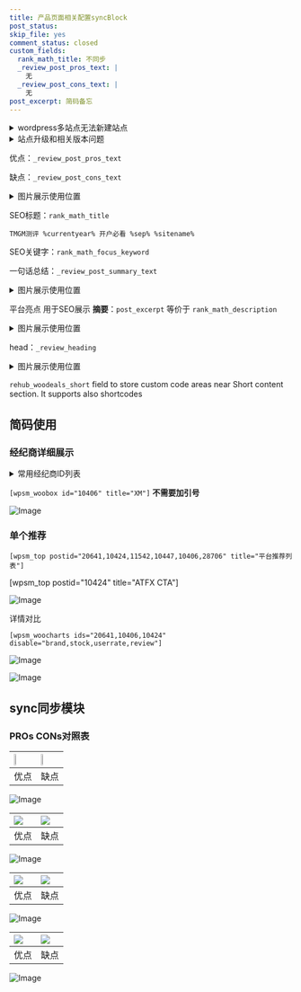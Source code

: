 ```yaml
---
title: 产品页面相关配置syncBlock
post_status: 
skip_file: yes
comment_status: closed
custom_fields:
  rank_math_title: 不同步
  _review_post_pros_text: |
    无
  _review_post_cons_text: |
    无
post_excerpt: 简码备忘
---
```

<details><summary>wordpress多站点无法新建站点</summary>

<li>和报错需要清理cookies一样的原因</li>
<li>wp-config.php里面<code>define( 'SUBDOMAIN_INSTALL', false );//子域名安装</code></li>
<li>新建子站点是用<code>define( 'SUBDOMAIN_INSTALL', true);//子域名安装</code> 完成以后，改成<code>false</code></li>
</details>

<details><summary>站点升级和相关版本问题</summary>

<p>wordpress：5.9.9
woocommerce：7.5.1
出现问题的地方：主题选项里面>><strong>Product layout >>compact style</strong></p>
<p>如何出现没有用过的字段 导致无法保存。先导出配置 然后进行修改，后面再次恢复即可。</p>
<p>出现部分字段无法显示时，需要返回默认布局后，对产品进行保存就好了。</p>
<p></p>
</details>

优点：`_review_post_pros_text`

缺点：`_review_post_cons_text`

<details><summary>图片展示使用位置</summary>

<img src="https://prod-files-secure.s3.us-west-2.amazonaws.com/39ed1227-6d7d-4570-be36-9ccd4a2c4241/f51d3d83-55d4-4bdf-9604-f37ec77ab556/Untitled.png?X-Amz-Algorithm=AWS4-HMAC-SHA256&X-Amz-Content-Sha256=UNSIGNED-PAYLOAD&X-Amz-Credential=ASIAZI2LB466UIXQZYRS%2F20250528%2Fus-west-2%2Fs3%2Faws4_request&X-Amz-Date=20250528T165528Z&X-Amz-Expires=3600&X-Amz-Security-Token=IQoJb3JpZ2luX2VjELD%2F%2F%2F%2F%2F%2F%2F%2F%2F%2FwEaCXVzLXdlc3QtMiJHMEUCIQCDR%2FrQT1yJwnV%2FAeNtVOYM3wDvzRVKYmiIjxPa94NzNgIgevG7OVpEsAbRMRpObloJYI4NhuzYUEfrcPH5Cc9pUEUq%2FwMIeRAAGgw2Mzc0MjMxODM4MDUiDPpPm8MqYXU%2Bkn2ZyCrcA6qztGbFF77Zaqp%2FTmtWVMVFgYW3wWFOdM8%2B5d4ZPTFQXVSeYVlR5yipQxL6f4R%2BeT%2BuDw2XnPL0f5ekkhtyRQaUT1e1Mrv%2BYnPW1oAmpHaO4v7Ql89m%2BLabhTcVH8uE2CGZUSvqBa94q9MEJ6mqWCq0VTK1nb9Wod6yjay%2Bjc%2FfZx%2FVnpdaCEVKfluMHr2ZizndEwiWl2sMewfQbUNP0y3KHMek3MX7QiMaEsRFdMN4Fq9TvCnrHbDxyUR68Mo7kK%2BIsriERSxcMXJxMFFSHHN2jcMtsvtGH3FThFJBvMIRjMxlZrMXPMmA8a5%2FECWCec3Wzy6o3bfTamyJLphekhzDJoS%2B5gg2Cao6gcouLTdQY9x2zAx8Tek%2FAMwMp2307yq1a%2BOJvrKSzuwR1uvTLRiNLccfCmn3K4fnHOtN%2B9PxXuLBC6oVqBdpMK9lkMEBWiWcoBA2CRvBnKQGJkAaDn6p7%2Fwn%2BhYxPHt0gz4CseXs1O4USD3bJLi6SD8lwl3qoVjbKN6c9BMEMAXGBo5MDwBRIo1%2FSgNKFaHWCVSzNFPVClrKUQodl1mVAvekE7xjoVE7um07Bq4Hqb4%2BcB%2Bj3Khf9w8iRTu9KTXt1%2BxA0qHPmkyTIUwMGln4Mu%2BKMOjq3MEGOqUBeVnvuI3EU4C%2Bf3yM10B3GQcjzmT35EygQIanuw9F6p8%2FOLONlh1SC98woEMKg4iZ994OaYDGeYYoQmgjBgbALSL0Vzj%2FmuIVWPa2gZAQ5PBqlxBOS5MyQB8zWt%2BqGGrN1AnnjNstxpQQIKy9au6fBR2avltyT50bx9Ss4%2BEabr0Y3t7fjdE6qjYkWcTHkyp9UrZ0nMoFibKvMnG%2BKqNerUQn0oEr&X-Amz-Signature=ae579649bba674ff00f736d520accc37d63c931ee62a5471071808135ac23579&X-Amz-SignedHeaders=host&x-id=GetObject" alt="Image">
</details>

SEO标题：`rank_math_title`

`TMGM测评 %currentyear% 开户必看 %sep% %sitename%`

SEO关键字：`rank_math_focus_keyword`

一句话总结：`_review_post_summary_text`

<details><summary>图片展示使用位置</summary>

<img src="https://prod-files-secure.s3.us-west-2.amazonaws.com/39ed1227-6d7d-4570-be36-9ccd4a2c4241/4b96a922-296c-4f4e-8630-d1c870cbce01/Untitled.png?X-Amz-Algorithm=AWS4-HMAC-SHA256&X-Amz-Content-Sha256=UNSIGNED-PAYLOAD&X-Amz-Credential=ASIAZI2LB4662HTPCZ5Y%2F20250528%2Fus-west-2%2Fs3%2Faws4_request&X-Amz-Date=20250528T165529Z&X-Amz-Expires=3600&X-Amz-Security-Token=IQoJb3JpZ2luX2VjELD%2F%2F%2F%2F%2F%2F%2F%2F%2F%2FwEaCXVzLXdlc3QtMiJHMEUCIE4Vj70fmS78s%2BhwjYja4pM0c8c3SHtkdUYI93xr%2FGFrAiEAilkrmsNi4HONrWPNw%2F1X8R7Nw8QJJhiPmgY9ejI4LCcq%2FwMIeRAAGgw2Mzc0MjMxODM4MDUiDHznd%2FbAkTo39se0jCrcA3UPGNj4WtuOebQcl9TimdkLagr%2Bcw6TGt78V8hHdF8VYrHsujvwdgq%2FYGjDaCm1Z4zrsp2gi6870hpD95xGuUqPpW%2F4b%2Bw%2BMg1hG%2F90HmghM9KgsX1mJOi%2F%2FZ%2BqqSppwvIbgWTn63Rl59sUacjO2pMjxOQZNc%2B4hzaPcb4LDz5vZ0Al%2BfV%2BVGrrlpHg9x%2B9p%2FUl41icgP6whsvYuvVpVonBXiEysUPFO8kQYjYQai3Fyzyb957v5RPopH6PUzYiIlY2z1ps7iUlkjx9pMH2P4iBau5hmN2oFZdkAhGR2yxjRxSLaxjMMxMqaLTZjO2BFcsPh72ikVrkQBE4zCvJnHn0pW8VLSzMOXUTSgQu650gu25wt1Kg7ev6I3kJjfJCZQlWNtC3C%2FjSY1cLWMn6d4CzXvSUUBkAti8g9l0IQ81t%2FplX1cTAdpWz%2FQT8CTLG4sG8x0RtQ2A%2FL8cVlx40vKhqKb%2BfxgwskvCfc3Q4xnoYArPf%2F8ZiP9iS6yqBunrrheEBwq8k1LikwcDFLEMF5Ca0mwlGxhkb5nIR9a1jwe6kfqEjFBAse9pimXD68YIwxnPOY7YM%2B2%2B%2BSPMMzMf4EORKk1TltUzgbb%2F7NuCfyYOHFIauufCvi8US7qgLMIvr3MEGOqUBjKfUMQx%2FcqOdoi6cyydIoQ0hAIZW7NgIBwOtGZy%2BlTKT%2FK%2BzuFn52zcsfEDoCqjJxftIHMwEHfomRStpfSQ7dLtECuTcerCpIF83WdWbPAMwXWgUFIRmDT2J2K08Mud1fBXx0RVTDFhydO5gWkYKDCdXRmNlUk%2F0F9s9pb1RifejmlTjLMi8UKbcGIqnG7x9G4jySFDjsKUhqPEeQxFP3J7RTqn1&X-Amz-Signature=47a7d769e7ddb8b0f8f2b3619587070a46ddaa83aef254b89d369b8e765a8994&X-Amz-SignedHeaders=host&x-id=GetObject" alt="Image">
</details>

平台亮点 用于SEO展示 **摘要**：`post_excerpt`  等价于 `rank_math_description`

<details><summary>图片展示使用位置</summary>

<img src="https://prod-files-secure.s3.us-west-2.amazonaws.com/39ed1227-6d7d-4570-be36-9ccd4a2c4241/1ee11f63-b60a-4dfe-a7a7-d58ff23b5d88/Untitled.png?X-Amz-Algorithm=AWS4-HMAC-SHA256&X-Amz-Content-Sha256=UNSIGNED-PAYLOAD&X-Amz-Credential=ASIAZI2LB466VDDULWCX%2F20250528%2Fus-west-2%2Fs3%2Faws4_request&X-Amz-Date=20250528T165530Z&X-Amz-Expires=3600&X-Amz-Security-Token=IQoJb3JpZ2luX2VjELD%2F%2F%2F%2F%2F%2F%2F%2F%2F%2FwEaCXVzLXdlc3QtMiJHMEUCIQCbLvEm6%2BZ63%2B%2FFBBJp38sIINN%2FqeqSQch%2BeKqdKbCzXAIgL%2BBgS6VSNZIetayB%2BoHr8CugKLF%2F6VCCezUlu5dsRzIq%2FwMIeRAAGgw2Mzc0MjMxODM4MDUiDABGRgqGhnrnMcyEPyrcAxQczWOWDuqB2S0bloOwR04HJdKCWJ9nWwVJ44rvHfNGDoURH6YRT9s%2Fyz%2FKXVZba75zV9Ol%2FGsaYosw4Ffsy12fgAgwoxt86NbMYNS0EGwpGhqr0%2BfkWqQ5a4hnbAbfzS8MAbi1IAYLH7tdrhUC%2FHHVfFOOgGKfQjmgmMuO0CG57gU2uDP5FKc%2FeI2QQSiGm%2BXTx15IuzQNOChA17%2FyeghbhNjncPayjz9vesqtSTh6s6aZ2gMG1J%2BvIZdgoKQlZ0gTjmX0hqTpJLwRSc%2BVgE0OXdlT7BJDAjFCgFm%2BFpxmJaki3n%2BA4UKDA8L6n%2F8mxaUrwODh2Mpns3HopXGHzjIovUBL9hIC87Juzm%2BuLHrJ4TIWHiWqJRoLVuPweBcJLEK5%2FhnAAmRtf%2F%2F4ShhfXwdd8cfb4gm2DfBJy29G0w5g7sizSlQyOFcMndpCS%2FzSnwpy1jo81CIyzLQO6L6QKe%2BfRGwy0eDktJ7h8Bki0cd8tmoqVzKg3YR9%2B6yGtb4Qv8lyNVdBRI2qYlWkGezbUXLjbISjLe7reIWAM1LFP35NPFuTh44VTrzDm%2BSwMaUFN4%2BjhzXZ2lTfq9RkfijwJqIQnv65k%2BtrkmNAIqFaOq52TJMaHgE33O3%2FmYXPMJXr3MEGOqUB7lIY3J3pXdf4l51k%2B2U1GcBFk5hs7xJAMYy2Tf5xql4U9eKJ1xGhhZ%2FHmIwcbvymRrbOlUsTOOB6ZzB5PnV6d7%2BtdVx25%2FemiHcZWXIJATIDbGGfMFVhch3D1YXAYu5rj2G2qgQ%2B5Irw7P3hrSH8pPXA55IBPN2cHB4u7nmh1E4BgQycclL9mvfhyJveHDsI8qmrdeODys0HxM4HhaI42WH60OP1&X-Amz-Signature=1870c45174a0650d74a57a9384849e87be4d2e64e3b737dd89c64db12fc0879d&X-Amz-SignedHeaders=host&x-id=GetObject" alt="Image">
<img src="https://prod-files-secure.s3.us-west-2.amazonaws.com/39ed1227-6d7d-4570-be36-9ccd4a2c4241/ad4118b5-78d8-4fbe-801e-3b29b5d99c01/Untitled.png?X-Amz-Algorithm=AWS4-HMAC-SHA256&X-Amz-Content-Sha256=UNSIGNED-PAYLOAD&X-Amz-Credential=ASIAZI2LB466VDDULWCX%2F20250528%2Fus-west-2%2Fs3%2Faws4_request&X-Amz-Date=20250528T165530Z&X-Amz-Expires=3600&X-Amz-Security-Token=IQoJb3JpZ2luX2VjELD%2F%2F%2F%2F%2F%2F%2F%2F%2F%2FwEaCXVzLXdlc3QtMiJHMEUCIQCbLvEm6%2BZ63%2B%2FFBBJp38sIINN%2FqeqSQch%2BeKqdKbCzXAIgL%2BBgS6VSNZIetayB%2BoHr8CugKLF%2F6VCCezUlu5dsRzIq%2FwMIeRAAGgw2Mzc0MjMxODM4MDUiDABGRgqGhnrnMcyEPyrcAxQczWOWDuqB2S0bloOwR04HJdKCWJ9nWwVJ44rvHfNGDoURH6YRT9s%2Fyz%2FKXVZba75zV9Ol%2FGsaYosw4Ffsy12fgAgwoxt86NbMYNS0EGwpGhqr0%2BfkWqQ5a4hnbAbfzS8MAbi1IAYLH7tdrhUC%2FHHVfFOOgGKfQjmgmMuO0CG57gU2uDP5FKc%2FeI2QQSiGm%2BXTx15IuzQNOChA17%2FyeghbhNjncPayjz9vesqtSTh6s6aZ2gMG1J%2BvIZdgoKQlZ0gTjmX0hqTpJLwRSc%2BVgE0OXdlT7BJDAjFCgFm%2BFpxmJaki3n%2BA4UKDA8L6n%2F8mxaUrwODh2Mpns3HopXGHzjIovUBL9hIC87Juzm%2BuLHrJ4TIWHiWqJRoLVuPweBcJLEK5%2FhnAAmRtf%2F%2F4ShhfXwdd8cfb4gm2DfBJy29G0w5g7sizSlQyOFcMndpCS%2FzSnwpy1jo81CIyzLQO6L6QKe%2BfRGwy0eDktJ7h8Bki0cd8tmoqVzKg3YR9%2B6yGtb4Qv8lyNVdBRI2qYlWkGezbUXLjbISjLe7reIWAM1LFP35NPFuTh44VTrzDm%2BSwMaUFN4%2BjhzXZ2lTfq9RkfijwJqIQnv65k%2BtrkmNAIqFaOq52TJMaHgE33O3%2FmYXPMJXr3MEGOqUB7lIY3J3pXdf4l51k%2B2U1GcBFk5hs7xJAMYy2Tf5xql4U9eKJ1xGhhZ%2FHmIwcbvymRrbOlUsTOOB6ZzB5PnV6d7%2BtdVx25%2FemiHcZWXIJATIDbGGfMFVhch3D1YXAYu5rj2G2qgQ%2B5Irw7P3hrSH8pPXA55IBPN2cHB4u7nmh1E4BgQycclL9mvfhyJveHDsI8qmrdeODys0HxM4HhaI42WH60OP1&X-Amz-Signature=8fcaa4f964e739675aff697e5fff8fa51b852f7ec069ba0c9b6771dbf650c361&X-Amz-SignedHeaders=host&x-id=GetObject" alt="Image">
<img src="https://prod-files-secure.s3.us-west-2.amazonaws.com/39ed1227-6d7d-4570-be36-9ccd4a2c4241/a38cf7c9-a79c-4b64-9e94-13589fe0758b/Untitled.png?X-Amz-Algorithm=AWS4-HMAC-SHA256&X-Amz-Content-Sha256=UNSIGNED-PAYLOAD&X-Amz-Credential=ASIAZI2LB466VDDULWCX%2F20250528%2Fus-west-2%2Fs3%2Faws4_request&X-Amz-Date=20250528T165530Z&X-Amz-Expires=3600&X-Amz-Security-Token=IQoJb3JpZ2luX2VjELD%2F%2F%2F%2F%2F%2F%2F%2F%2F%2FwEaCXVzLXdlc3QtMiJHMEUCIQCbLvEm6%2BZ63%2B%2FFBBJp38sIINN%2FqeqSQch%2BeKqdKbCzXAIgL%2BBgS6VSNZIetayB%2BoHr8CugKLF%2F6VCCezUlu5dsRzIq%2FwMIeRAAGgw2Mzc0MjMxODM4MDUiDABGRgqGhnrnMcyEPyrcAxQczWOWDuqB2S0bloOwR04HJdKCWJ9nWwVJ44rvHfNGDoURH6YRT9s%2Fyz%2FKXVZba75zV9Ol%2FGsaYosw4Ffsy12fgAgwoxt86NbMYNS0EGwpGhqr0%2BfkWqQ5a4hnbAbfzS8MAbi1IAYLH7tdrhUC%2FHHVfFOOgGKfQjmgmMuO0CG57gU2uDP5FKc%2FeI2QQSiGm%2BXTx15IuzQNOChA17%2FyeghbhNjncPayjz9vesqtSTh6s6aZ2gMG1J%2BvIZdgoKQlZ0gTjmX0hqTpJLwRSc%2BVgE0OXdlT7BJDAjFCgFm%2BFpxmJaki3n%2BA4UKDA8L6n%2F8mxaUrwODh2Mpns3HopXGHzjIovUBL9hIC87Juzm%2BuLHrJ4TIWHiWqJRoLVuPweBcJLEK5%2FhnAAmRtf%2F%2F4ShhfXwdd8cfb4gm2DfBJy29G0w5g7sizSlQyOFcMndpCS%2FzSnwpy1jo81CIyzLQO6L6QKe%2BfRGwy0eDktJ7h8Bki0cd8tmoqVzKg3YR9%2B6yGtb4Qv8lyNVdBRI2qYlWkGezbUXLjbISjLe7reIWAM1LFP35NPFuTh44VTrzDm%2BSwMaUFN4%2BjhzXZ2lTfq9RkfijwJqIQnv65k%2BtrkmNAIqFaOq52TJMaHgE33O3%2FmYXPMJXr3MEGOqUB7lIY3J3pXdf4l51k%2B2U1GcBFk5hs7xJAMYy2Tf5xql4U9eKJ1xGhhZ%2FHmIwcbvymRrbOlUsTOOB6ZzB5PnV6d7%2BtdVx25%2FemiHcZWXIJATIDbGGfMFVhch3D1YXAYu5rj2G2qgQ%2B5Irw7P3hrSH8pPXA55IBPN2cHB4u7nmh1E4BgQycclL9mvfhyJveHDsI8qmrdeODys0HxM4HhaI42WH60OP1&X-Amz-Signature=9161c22a10aae149f11394783f81f2e6cf94162e7dddef0e17584541021b77e5&X-Amz-SignedHeaders=host&x-id=GetObject" alt="Image">
<img src="https://prod-files-secure.s3.us-west-2.amazonaws.com/39ed1227-6d7d-4570-be36-9ccd4a2c4241/7da6fc1e-d2ac-42ae-8c75-cb5749aa18f6/Untitled.png?X-Amz-Algorithm=AWS4-HMAC-SHA256&X-Amz-Content-Sha256=UNSIGNED-PAYLOAD&X-Amz-Credential=ASIAZI2LB466VDDULWCX%2F20250528%2Fus-west-2%2Fs3%2Faws4_request&X-Amz-Date=20250528T165530Z&X-Amz-Expires=3600&X-Amz-Security-Token=IQoJb3JpZ2luX2VjELD%2F%2F%2F%2F%2F%2F%2F%2F%2F%2FwEaCXVzLXdlc3QtMiJHMEUCIQCbLvEm6%2BZ63%2B%2FFBBJp38sIINN%2FqeqSQch%2BeKqdKbCzXAIgL%2BBgS6VSNZIetayB%2BoHr8CugKLF%2F6VCCezUlu5dsRzIq%2FwMIeRAAGgw2Mzc0MjMxODM4MDUiDABGRgqGhnrnMcyEPyrcAxQczWOWDuqB2S0bloOwR04HJdKCWJ9nWwVJ44rvHfNGDoURH6YRT9s%2Fyz%2FKXVZba75zV9Ol%2FGsaYosw4Ffsy12fgAgwoxt86NbMYNS0EGwpGhqr0%2BfkWqQ5a4hnbAbfzS8MAbi1IAYLH7tdrhUC%2FHHVfFOOgGKfQjmgmMuO0CG57gU2uDP5FKc%2FeI2QQSiGm%2BXTx15IuzQNOChA17%2FyeghbhNjncPayjz9vesqtSTh6s6aZ2gMG1J%2BvIZdgoKQlZ0gTjmX0hqTpJLwRSc%2BVgE0OXdlT7BJDAjFCgFm%2BFpxmJaki3n%2BA4UKDA8L6n%2F8mxaUrwODh2Mpns3HopXGHzjIovUBL9hIC87Juzm%2BuLHrJ4TIWHiWqJRoLVuPweBcJLEK5%2FhnAAmRtf%2F%2F4ShhfXwdd8cfb4gm2DfBJy29G0w5g7sizSlQyOFcMndpCS%2FzSnwpy1jo81CIyzLQO6L6QKe%2BfRGwy0eDktJ7h8Bki0cd8tmoqVzKg3YR9%2B6yGtb4Qv8lyNVdBRI2qYlWkGezbUXLjbISjLe7reIWAM1LFP35NPFuTh44VTrzDm%2BSwMaUFN4%2BjhzXZ2lTfq9RkfijwJqIQnv65k%2BtrkmNAIqFaOq52TJMaHgE33O3%2FmYXPMJXr3MEGOqUB7lIY3J3pXdf4l51k%2B2U1GcBFk5hs7xJAMYy2Tf5xql4U9eKJ1xGhhZ%2FHmIwcbvymRrbOlUsTOOB6ZzB5PnV6d7%2BtdVx25%2FemiHcZWXIJATIDbGGfMFVhch3D1YXAYu5rj2G2qgQ%2B5Irw7P3hrSH8pPXA55IBPN2cHB4u7nmh1E4BgQycclL9mvfhyJveHDsI8qmrdeODys0HxM4HhaI42WH60OP1&X-Amz-Signature=75e6c934d62220cfdacba67d2b5d55d194751350beb9423467256c033bfbdf79&X-Amz-SignedHeaders=host&x-id=GetObject" alt="Image">
<img src="https://prod-files-secure.s3.us-west-2.amazonaws.com/39ed1227-6d7d-4570-be36-9ccd4a2c4241/7e97f40a-eaee-47f5-b2f9-475f96808fa7/Untitled.png?X-Amz-Algorithm=AWS4-HMAC-SHA256&X-Amz-Content-Sha256=UNSIGNED-PAYLOAD&X-Amz-Credential=ASIAZI2LB466VDDULWCX%2F20250528%2Fus-west-2%2Fs3%2Faws4_request&X-Amz-Date=20250528T165530Z&X-Amz-Expires=3600&X-Amz-Security-Token=IQoJb3JpZ2luX2VjELD%2F%2F%2F%2F%2F%2F%2F%2F%2F%2FwEaCXVzLXdlc3QtMiJHMEUCIQCbLvEm6%2BZ63%2B%2FFBBJp38sIINN%2FqeqSQch%2BeKqdKbCzXAIgL%2BBgS6VSNZIetayB%2BoHr8CugKLF%2F6VCCezUlu5dsRzIq%2FwMIeRAAGgw2Mzc0MjMxODM4MDUiDABGRgqGhnrnMcyEPyrcAxQczWOWDuqB2S0bloOwR04HJdKCWJ9nWwVJ44rvHfNGDoURH6YRT9s%2Fyz%2FKXVZba75zV9Ol%2FGsaYosw4Ffsy12fgAgwoxt86NbMYNS0EGwpGhqr0%2BfkWqQ5a4hnbAbfzS8MAbi1IAYLH7tdrhUC%2FHHVfFOOgGKfQjmgmMuO0CG57gU2uDP5FKc%2FeI2QQSiGm%2BXTx15IuzQNOChA17%2FyeghbhNjncPayjz9vesqtSTh6s6aZ2gMG1J%2BvIZdgoKQlZ0gTjmX0hqTpJLwRSc%2BVgE0OXdlT7BJDAjFCgFm%2BFpxmJaki3n%2BA4UKDA8L6n%2F8mxaUrwODh2Mpns3HopXGHzjIovUBL9hIC87Juzm%2BuLHrJ4TIWHiWqJRoLVuPweBcJLEK5%2FhnAAmRtf%2F%2F4ShhfXwdd8cfb4gm2DfBJy29G0w5g7sizSlQyOFcMndpCS%2FzSnwpy1jo81CIyzLQO6L6QKe%2BfRGwy0eDktJ7h8Bki0cd8tmoqVzKg3YR9%2B6yGtb4Qv8lyNVdBRI2qYlWkGezbUXLjbISjLe7reIWAM1LFP35NPFuTh44VTrzDm%2BSwMaUFN4%2BjhzXZ2lTfq9RkfijwJqIQnv65k%2BtrkmNAIqFaOq52TJMaHgE33O3%2FmYXPMJXr3MEGOqUB7lIY3J3pXdf4l51k%2B2U1GcBFk5hs7xJAMYy2Tf5xql4U9eKJ1xGhhZ%2FHmIwcbvymRrbOlUsTOOB6ZzB5PnV6d7%2BtdVx25%2FemiHcZWXIJATIDbGGfMFVhch3D1YXAYu5rj2G2qgQ%2B5Irw7P3hrSH8pPXA55IBPN2cHB4u7nmh1E4BgQycclL9mvfhyJveHDsI8qmrdeODys0HxM4HhaI42WH60OP1&X-Amz-Signature=3a94bd1a1c8201bf6d6e204f3c10311f6aa7ef39726301fcedbd4531ba09e8ed&X-Amz-SignedHeaders=host&x-id=GetObject" alt="Image">
</details>

head：`_review_heading`

<details><summary>图片展示使用位置</summary>

<img src="https://prod-files-secure.s3.us-west-2.amazonaws.com/39ed1227-6d7d-4570-be36-9ccd4a2c4241/3a4650ad-9887-415c-889a-edd51fa54f27/Untitled.png?X-Amz-Algorithm=AWS4-HMAC-SHA256&X-Amz-Content-Sha256=UNSIGNED-PAYLOAD&X-Amz-Credential=ASIAZI2LB4666ZHALSOT%2F20250528%2Fus-west-2%2Fs3%2Faws4_request&X-Amz-Date=20250528T165530Z&X-Amz-Expires=3600&X-Amz-Security-Token=IQoJb3JpZ2luX2VjELD%2F%2F%2F%2F%2F%2F%2F%2F%2F%2FwEaCXVzLXdlc3QtMiJIMEYCIQDzFIHCqo8jA3cIgM0k7Db2Yra7%2FS7S1oz5lSQyljFZLwIhANhkSNunrEnNJRapU4EaVlhavcthUnF60uzURPqpmPc5Kv8DCHkQABoMNjM3NDIzMTgzODA1Igxc%2F777YipsjnMuK5oq3AMJEgPvnlDK5MDtmHboUQsyJ2UbgfBxzFQ5L8l35XiaU%2BD%2BlrXZrKk77LtW12UWfp7P3dkdQyZGFivYwrCMnen%2FtqI4RsLc6moOCVJnwK1ePJQV4stZP6qvaODZYo3MG%2F6TsBQzjWB0f87pOJddiPK%2FLfBn1CKtLDPyGQ1vxppeGrTzulyhWu28DM1ROQMd6ed%2BAY%2BRsGKLk%2FCGDYxj2a%2BadGKkSCieQfA6dbcovR5IccxkNZQm03Rm0sj%2Bh7Au6Hil3rhoe5glgQ39yhlOByWCKOUFOgLut2DlyPPHMUWZ2V49fhiEJiiWwP8uonYHtEQVw1gLIV0iQzYfeCl3meLxdU2XrZqFGmmmhPrYfMKyfKT%2BDwFaF4ikP2Bvmvpgszc6iXI99JhkpDTQ91Mb%2Fo4nClu5gI5nuZQjAuNhOrvtQ1lmcsdLiUYR3sGOXbA%2Bgf3cbhNxBrF2Nq8%2FwFT%2BZ7%2F7C%2BrSdl2JJCtjVHdSSQEVFkTc%2Fp9PNYAnhM7PfF37LktYE%2BVpZeFCcnRT6KNooGwVrgCaNEI2jETt2NwM3o%2F95N6PdL29opVIsY07dIdv0XYoF3epEB3Yyg4V0H77Sqx0ai567BRoD6aQ0Vkd4fvVyfCvVkMwrpu3HKt3HTDg6tzBBjqkAVPlrf5JVaMGCDbWjqxmFkyTK9m1%2FclwOCowKLdvyJjEmwQHrwjhVT9%2BCKQnjKiDVVe3DVVhMoPkMSVyjDJlqSTiDjZCTYzo4s9UBaqiBe%2FoQRgKDmUdAMP397LhPt44WlVfRSMfdt1QxbbBsHGLCXG8y%2BnMc3xA%2BIiO84VLWw9cyaupdmMWvfxzD9P3ryECQe3xd38KbNvFoLL%2B51%2By8xo0sdsE&X-Amz-Signature=f54a404fb8865d74415ef3b4ad90c5f7717faab2f928d9899240729ea193cfbb&X-Amz-SignedHeaders=host&x-id=GetObject" alt="Image">
</details>

`rehub_woodeals_short`	field to store custom code areas near Short content section. It supports also shortcodes



## 简码使用

### 经纪商详细展示

<details><summary>常用经纪商ID列表</summary>

<pre><code class="php">嘉盛 ===> 20641  [wpsm_woobox id="20641" title="嘉盛"]
易信easymarkets ===> 11542  [wpsm_woobox id="11542" title="易信easymarkets"]
ATFX外汇 ===> 10424  [wpsm_woobox id="10424" title="ATFX"]
XM ===> 10406  [wpsm_woobox id="10406" title="XM"]
TMGM ===> 29622  [wpsm_woobox id="29622" title="TMGM"]
HYCM ===> 10447  [wpsm_woobox id="10447" title="HYCM"]
fpmarkets澳福外汇 ===> 20639  [wpsm_woobox id="20639" title="fpmarkets澳福外汇"]</code></pre>
</details>

`[wpsm_woobox id="10406" title="XM"]` **不需要加引号**

![Image](https://prod-files-secure.s3.us-west-2.amazonaws.com/39ed1227-6d7d-4570-be36-9ccd4a2c4241/4f898f9d-0fa7-4e43-acd3-ac6bc7be575a/Untitled.png?X-Amz-Algorithm=AWS4-HMAC-SHA256&X-Amz-Content-Sha256=UNSIGNED-PAYLOAD&X-Amz-Credential=ASIAZI2LB4667VGOE4IW%2F20250528%2Fus-west-2%2Fs3%2Faws4_request&X-Amz-Date=20250528T165526Z&X-Amz-Expires=3600&X-Amz-Security-Token=IQoJb3JpZ2luX2VjELD%2F%2F%2F%2F%2F%2F%2F%2F%2F%2FwEaCXVzLXdlc3QtMiJGMEQCIBnQpa1SMJlgkh0N7K8%2F4guuc7wBSZgyNLi7wpOTlhaIAiBeUfw2nlat3NzmtiDQwLoySZwnXxZNQbS7p5cMMdybPyr%2FAwh5EAAaDDYzNzQyMzE4MzgwNSIMSmb%2FcKL8AXc8UcMcKtwDxvyxlFakcntt3ujAUzqIhDGJvLCpcbDdi0F2PvU%2B1Q6bpvsHyeu9nE6d2%2B0CinAnvCDHavL0aG0CU2TZUn4GqvalTZWhwO9eyUbgGefpN2%2FO6V5jM9gFtruaCyhENaF7jMc7CkJdHWy8PSUE%2FFp00GZS9W5IbjKrdwdtfWfDsz10u6bWP3E7cTyXu5ZRcTP9iBNVotuCNRw%2BEDGHHkZ76cSJCh9Emk3yOzQRyAse3sgR1oOIVRGxqJ1PMeZ01znIselMGVXHgufI1D%2BE5HaZVKCMlOio5CF3dV42BYhPOUAKcLsB2DJTHG1zZPtjgsLeKAJ9Gw7JGMfFQ4WBS8lqtPSNtwKwrkUTnnlpKW3ossKbTOJpQiAhM9aOGrc0lhUbI6cBKAxvK1WYX4qmxFWyesFdAZ42eO3X5RDK%2F8n6cdCqHP9T2C89LKXm3eDl1IZO%2FqSs%2FrO4ZVvxqnWPOb%2Fn8YhV0VK%2Fi1XGal10WueNUtI1CQ7e7nmTBNu2GwTYjzWnMtUbwMCFxFah6FqdNPRW7opsPkjd5WVZjwxZDfooULN5B23rmhCDEGAo5gXS8NXX7i1sYKVhtHazCsNjhQPW299eWb6EfXa8NtrpK2%2BEv1gQPhuzieM4wnXqqycw%2BOrcwQY6pgHHJNsYNSraUMxRKYEcKDmj8Vfr4JRPz88G8x0%2BkH5RHXFoppmFymEVwGecIYJj2o3bFim%2Bmto9qi6NbfQUyM6Mtts0%2BjD7aRyLZkQA00kk3OAUPVbCjCq7zQ2X5Q%2FWArxKKRmZfBI%2FQS8eeyYgidCLRSdrNqnbjyO876VK0alMyHW%2BCSL%2FjkbldLzh4KICb4DH3LFnItxxwr0Eqb2MZZnZ3ljA8r8G&X-Amz-Signature=4ab4af178015e10da66df877cd69e2ee7446969fa31457034bd15c1c2a7da6d9&X-Amz-SignedHeaders=host&x-id=GetObject)

### 单个推荐
`[wpsm_top postid="20641,10424,11542,10447,10406,28706" title="平台推荐列表"]`

[wpsm_top postid="10424" title="ATFX CTA"]

![Image](https://prod-files-secure.s3.us-west-2.amazonaws.com/39ed1227-6d7d-4570-be36-9ccd4a2c4241/5ac620dc-51a8-48b6-b55d-91f47299193c/Untitled.png?X-Amz-Algorithm=AWS4-HMAC-SHA256&X-Amz-Content-Sha256=UNSIGNED-PAYLOAD&X-Amz-Credential=ASIAZI2LB4667VGOE4IW%2F20250528%2Fus-west-2%2Fs3%2Faws4_request&X-Amz-Date=20250528T165526Z&X-Amz-Expires=3600&X-Amz-Security-Token=IQoJb3JpZ2luX2VjELD%2F%2F%2F%2F%2F%2F%2F%2F%2F%2FwEaCXVzLXdlc3QtMiJGMEQCIBnQpa1SMJlgkh0N7K8%2F4guuc7wBSZgyNLi7wpOTlhaIAiBeUfw2nlat3NzmtiDQwLoySZwnXxZNQbS7p5cMMdybPyr%2FAwh5EAAaDDYzNzQyMzE4MzgwNSIMSmb%2FcKL8AXc8UcMcKtwDxvyxlFakcntt3ujAUzqIhDGJvLCpcbDdi0F2PvU%2B1Q6bpvsHyeu9nE6d2%2B0CinAnvCDHavL0aG0CU2TZUn4GqvalTZWhwO9eyUbgGefpN2%2FO6V5jM9gFtruaCyhENaF7jMc7CkJdHWy8PSUE%2FFp00GZS9W5IbjKrdwdtfWfDsz10u6bWP3E7cTyXu5ZRcTP9iBNVotuCNRw%2BEDGHHkZ76cSJCh9Emk3yOzQRyAse3sgR1oOIVRGxqJ1PMeZ01znIselMGVXHgufI1D%2BE5HaZVKCMlOio5CF3dV42BYhPOUAKcLsB2DJTHG1zZPtjgsLeKAJ9Gw7JGMfFQ4WBS8lqtPSNtwKwrkUTnnlpKW3ossKbTOJpQiAhM9aOGrc0lhUbI6cBKAxvK1WYX4qmxFWyesFdAZ42eO3X5RDK%2F8n6cdCqHP9T2C89LKXm3eDl1IZO%2FqSs%2FrO4ZVvxqnWPOb%2Fn8YhV0VK%2Fi1XGal10WueNUtI1CQ7e7nmTBNu2GwTYjzWnMtUbwMCFxFah6FqdNPRW7opsPkjd5WVZjwxZDfooULN5B23rmhCDEGAo5gXS8NXX7i1sYKVhtHazCsNjhQPW299eWb6EfXa8NtrpK2%2BEv1gQPhuzieM4wnXqqycw%2BOrcwQY6pgHHJNsYNSraUMxRKYEcKDmj8Vfr4JRPz88G8x0%2BkH5RHXFoppmFymEVwGecIYJj2o3bFim%2Bmto9qi6NbfQUyM6Mtts0%2BjD7aRyLZkQA00kk3OAUPVbCjCq7zQ2X5Q%2FWArxKKRmZfBI%2FQS8eeyYgidCLRSdrNqnbjyO876VK0alMyHW%2BCSL%2FjkbldLzh4KICb4DH3LFnItxxwr0Eqb2MZZnZ3ljA8r8G&X-Amz-Signature=dc13dbd2a89d6dadec117a1392f01651ff8c27b19f6070a6b9085909e78b97dc&X-Amz-SignedHeaders=host&x-id=GetObject)

详情对比

`[wpsm_woocharts ids="20641,10406,10424" disable="brand,stock,userrate,review"]`

![Image](https://prod-files-secure.s3.us-west-2.amazonaws.com/39ed1227-6d7d-4570-be36-9ccd4a2c4241/bf3ba45f-b9f3-4295-8aef-b4a495fd25f4/Untitled.png?X-Amz-Algorithm=AWS4-HMAC-SHA256&X-Amz-Content-Sha256=UNSIGNED-PAYLOAD&X-Amz-Credential=ASIAZI2LB4667VGOE4IW%2F20250528%2Fus-west-2%2Fs3%2Faws4_request&X-Amz-Date=20250528T165526Z&X-Amz-Expires=3600&X-Amz-Security-Token=IQoJb3JpZ2luX2VjELD%2F%2F%2F%2F%2F%2F%2F%2F%2F%2FwEaCXVzLXdlc3QtMiJGMEQCIBnQpa1SMJlgkh0N7K8%2F4guuc7wBSZgyNLi7wpOTlhaIAiBeUfw2nlat3NzmtiDQwLoySZwnXxZNQbS7p5cMMdybPyr%2FAwh5EAAaDDYzNzQyMzE4MzgwNSIMSmb%2FcKL8AXc8UcMcKtwDxvyxlFakcntt3ujAUzqIhDGJvLCpcbDdi0F2PvU%2B1Q6bpvsHyeu9nE6d2%2B0CinAnvCDHavL0aG0CU2TZUn4GqvalTZWhwO9eyUbgGefpN2%2FO6V5jM9gFtruaCyhENaF7jMc7CkJdHWy8PSUE%2FFp00GZS9W5IbjKrdwdtfWfDsz10u6bWP3E7cTyXu5ZRcTP9iBNVotuCNRw%2BEDGHHkZ76cSJCh9Emk3yOzQRyAse3sgR1oOIVRGxqJ1PMeZ01znIselMGVXHgufI1D%2BE5HaZVKCMlOio5CF3dV42BYhPOUAKcLsB2DJTHG1zZPtjgsLeKAJ9Gw7JGMfFQ4WBS8lqtPSNtwKwrkUTnnlpKW3ossKbTOJpQiAhM9aOGrc0lhUbI6cBKAxvK1WYX4qmxFWyesFdAZ42eO3X5RDK%2F8n6cdCqHP9T2C89LKXm3eDl1IZO%2FqSs%2FrO4ZVvxqnWPOb%2Fn8YhV0VK%2Fi1XGal10WueNUtI1CQ7e7nmTBNu2GwTYjzWnMtUbwMCFxFah6FqdNPRW7opsPkjd5WVZjwxZDfooULN5B23rmhCDEGAo5gXS8NXX7i1sYKVhtHazCsNjhQPW299eWb6EfXa8NtrpK2%2BEv1gQPhuzieM4wnXqqycw%2BOrcwQY6pgHHJNsYNSraUMxRKYEcKDmj8Vfr4JRPz88G8x0%2BkH5RHXFoppmFymEVwGecIYJj2o3bFim%2Bmto9qi6NbfQUyM6Mtts0%2BjD7aRyLZkQA00kk3OAUPVbCjCq7zQ2X5Q%2FWArxKKRmZfBI%2FQS8eeyYgidCLRSdrNqnbjyO876VK0alMyHW%2BCSL%2FjkbldLzh4KICb4DH3LFnItxxwr0Eqb2MZZnZ3ljA8r8G&X-Amz-Signature=564d05df3cd3d27eb74dacffe0b1a0ba09a7b6df6f8c1f93d75d8e0055b6ab58&X-Amz-SignedHeaders=host&x-id=GetObject)

![Image](https://prod-files-secure.s3.us-west-2.amazonaws.com/39ed1227-6d7d-4570-be36-9ccd4a2c4241/30bc56ef-f383-4b48-9768-2ebc9e436ec0/Untitled.png?X-Amz-Algorithm=AWS4-HMAC-SHA256&X-Amz-Content-Sha256=UNSIGNED-PAYLOAD&X-Amz-Credential=ASIAZI2LB4667VGOE4IW%2F20250528%2Fus-west-2%2Fs3%2Faws4_request&X-Amz-Date=20250528T165526Z&X-Amz-Expires=3600&X-Amz-Security-Token=IQoJb3JpZ2luX2VjELD%2F%2F%2F%2F%2F%2F%2F%2F%2F%2FwEaCXVzLXdlc3QtMiJGMEQCIBnQpa1SMJlgkh0N7K8%2F4guuc7wBSZgyNLi7wpOTlhaIAiBeUfw2nlat3NzmtiDQwLoySZwnXxZNQbS7p5cMMdybPyr%2FAwh5EAAaDDYzNzQyMzE4MzgwNSIMSmb%2FcKL8AXc8UcMcKtwDxvyxlFakcntt3ujAUzqIhDGJvLCpcbDdi0F2PvU%2B1Q6bpvsHyeu9nE6d2%2B0CinAnvCDHavL0aG0CU2TZUn4GqvalTZWhwO9eyUbgGefpN2%2FO6V5jM9gFtruaCyhENaF7jMc7CkJdHWy8PSUE%2FFp00GZS9W5IbjKrdwdtfWfDsz10u6bWP3E7cTyXu5ZRcTP9iBNVotuCNRw%2BEDGHHkZ76cSJCh9Emk3yOzQRyAse3sgR1oOIVRGxqJ1PMeZ01znIselMGVXHgufI1D%2BE5HaZVKCMlOio5CF3dV42BYhPOUAKcLsB2DJTHG1zZPtjgsLeKAJ9Gw7JGMfFQ4WBS8lqtPSNtwKwrkUTnnlpKW3ossKbTOJpQiAhM9aOGrc0lhUbI6cBKAxvK1WYX4qmxFWyesFdAZ42eO3X5RDK%2F8n6cdCqHP9T2C89LKXm3eDl1IZO%2FqSs%2FrO4ZVvxqnWPOb%2Fn8YhV0VK%2Fi1XGal10WueNUtI1CQ7e7nmTBNu2GwTYjzWnMtUbwMCFxFah6FqdNPRW7opsPkjd5WVZjwxZDfooULN5B23rmhCDEGAo5gXS8NXX7i1sYKVhtHazCsNjhQPW299eWb6EfXa8NtrpK2%2BEv1gQPhuzieM4wnXqqycw%2BOrcwQY6pgHHJNsYNSraUMxRKYEcKDmj8Vfr4JRPz88G8x0%2BkH5RHXFoppmFymEVwGecIYJj2o3bFim%2Bmto9qi6NbfQUyM6Mtts0%2BjD7aRyLZkQA00kk3OAUPVbCjCq7zQ2X5Q%2FWArxKKRmZfBI%2FQS8eeyYgidCLRSdrNqnbjyO876VK0alMyHW%2BCSL%2FjkbldLzh4KICb4DH3LFnItxxwr0Eqb2MZZnZ3ljA8r8G&X-Amz-Signature=5ec054786480270d32cafd420c5def7e4cf6d3a1237ace34fa9b12818bbea008&X-Amz-SignedHeaders=host&x-id=GetObject)

## sync同步模块

### PROs CONs对照表

| <img src="https://cdn.ifttt.fun/gh/jarlin8/OSS@main/icons/customize/pros.svg" height="auto" width="37.3%"> | <img src="https://cdn.ifttt.fun/gh/jarlin8/OSS@main/icons/customize/cons.svg" height="auto" width="28.8%"> |
| :--- | :--- |
| 优点 | 缺点 |

![Image](https://prod-files-secure.s3.us-west-2.amazonaws.com/39ed1227-6d7d-4570-be36-9ccd4a2c4241/8742b755-dfb5-4004-9a5f-d6e561664bd8/Untitled.png?X-Amz-Algorithm=AWS4-HMAC-SHA256&X-Amz-Content-Sha256=UNSIGNED-PAYLOAD&X-Amz-Credential=ASIAZI2LB4667VGOE4IW%2F20250528%2Fus-west-2%2Fs3%2Faws4_request&X-Amz-Date=20250528T165526Z&X-Amz-Expires=3600&X-Amz-Security-Token=IQoJb3JpZ2luX2VjELD%2F%2F%2F%2F%2F%2F%2F%2F%2F%2FwEaCXVzLXdlc3QtMiJGMEQCIBnQpa1SMJlgkh0N7K8%2F4guuc7wBSZgyNLi7wpOTlhaIAiBeUfw2nlat3NzmtiDQwLoySZwnXxZNQbS7p5cMMdybPyr%2FAwh5EAAaDDYzNzQyMzE4MzgwNSIMSmb%2FcKL8AXc8UcMcKtwDxvyxlFakcntt3ujAUzqIhDGJvLCpcbDdi0F2PvU%2B1Q6bpvsHyeu9nE6d2%2B0CinAnvCDHavL0aG0CU2TZUn4GqvalTZWhwO9eyUbgGefpN2%2FO6V5jM9gFtruaCyhENaF7jMc7CkJdHWy8PSUE%2FFp00GZS9W5IbjKrdwdtfWfDsz10u6bWP3E7cTyXu5ZRcTP9iBNVotuCNRw%2BEDGHHkZ76cSJCh9Emk3yOzQRyAse3sgR1oOIVRGxqJ1PMeZ01znIselMGVXHgufI1D%2BE5HaZVKCMlOio5CF3dV42BYhPOUAKcLsB2DJTHG1zZPtjgsLeKAJ9Gw7JGMfFQ4WBS8lqtPSNtwKwrkUTnnlpKW3ossKbTOJpQiAhM9aOGrc0lhUbI6cBKAxvK1WYX4qmxFWyesFdAZ42eO3X5RDK%2F8n6cdCqHP9T2C89LKXm3eDl1IZO%2FqSs%2FrO4ZVvxqnWPOb%2Fn8YhV0VK%2Fi1XGal10WueNUtI1CQ7e7nmTBNu2GwTYjzWnMtUbwMCFxFah6FqdNPRW7opsPkjd5WVZjwxZDfooULN5B23rmhCDEGAo5gXS8NXX7i1sYKVhtHazCsNjhQPW299eWb6EfXa8NtrpK2%2BEv1gQPhuzieM4wnXqqycw%2BOrcwQY6pgHHJNsYNSraUMxRKYEcKDmj8Vfr4JRPz88G8x0%2BkH5RHXFoppmFymEVwGecIYJj2o3bFim%2Bmto9qi6NbfQUyM6Mtts0%2BjD7aRyLZkQA00kk3OAUPVbCjCq7zQ2X5Q%2FWArxKKRmZfBI%2FQS8eeyYgidCLRSdrNqnbjyO876VK0alMyHW%2BCSL%2FjkbldLzh4KICb4DH3LFnItxxwr0Eqb2MZZnZ3ljA8r8G&X-Amz-Signature=8d679f65e56adc94f57491dfa18a5b423d6442b06a644ee09d91f579e5d6ea39&X-Amz-SignedHeaders=host&x-id=GetObject)

| <img src="https://cdn.ifttt.fun/gh/jarlin8/OSS@main/icons/customize/pros1.svg" height="auto"> | <img src="https://cdn.ifttt.fun/gh/jarlin8/OSS@main/icons/customize/cons1.svg" height="auto"> |
| :--- | :--- |
| 优点 | 缺点 |

![Image](https://prod-files-secure.s3.us-west-2.amazonaws.com/39ed1227-6d7d-4570-be36-9ccd4a2c4241/806358f8-c9c4-4e17-bb35-c6c76a5397a5/Untitled.png?X-Amz-Algorithm=AWS4-HMAC-SHA256&X-Amz-Content-Sha256=UNSIGNED-PAYLOAD&X-Amz-Credential=ASIAZI2LB4667VGOE4IW%2F20250528%2Fus-west-2%2Fs3%2Faws4_request&X-Amz-Date=20250528T165526Z&X-Amz-Expires=3600&X-Amz-Security-Token=IQoJb3JpZ2luX2VjELD%2F%2F%2F%2F%2F%2F%2F%2F%2F%2FwEaCXVzLXdlc3QtMiJGMEQCIBnQpa1SMJlgkh0N7K8%2F4guuc7wBSZgyNLi7wpOTlhaIAiBeUfw2nlat3NzmtiDQwLoySZwnXxZNQbS7p5cMMdybPyr%2FAwh5EAAaDDYzNzQyMzE4MzgwNSIMSmb%2FcKL8AXc8UcMcKtwDxvyxlFakcntt3ujAUzqIhDGJvLCpcbDdi0F2PvU%2B1Q6bpvsHyeu9nE6d2%2B0CinAnvCDHavL0aG0CU2TZUn4GqvalTZWhwO9eyUbgGefpN2%2FO6V5jM9gFtruaCyhENaF7jMc7CkJdHWy8PSUE%2FFp00GZS9W5IbjKrdwdtfWfDsz10u6bWP3E7cTyXu5ZRcTP9iBNVotuCNRw%2BEDGHHkZ76cSJCh9Emk3yOzQRyAse3sgR1oOIVRGxqJ1PMeZ01znIselMGVXHgufI1D%2BE5HaZVKCMlOio5CF3dV42BYhPOUAKcLsB2DJTHG1zZPtjgsLeKAJ9Gw7JGMfFQ4WBS8lqtPSNtwKwrkUTnnlpKW3ossKbTOJpQiAhM9aOGrc0lhUbI6cBKAxvK1WYX4qmxFWyesFdAZ42eO3X5RDK%2F8n6cdCqHP9T2C89LKXm3eDl1IZO%2FqSs%2FrO4ZVvxqnWPOb%2Fn8YhV0VK%2Fi1XGal10WueNUtI1CQ7e7nmTBNu2GwTYjzWnMtUbwMCFxFah6FqdNPRW7opsPkjd5WVZjwxZDfooULN5B23rmhCDEGAo5gXS8NXX7i1sYKVhtHazCsNjhQPW299eWb6EfXa8NtrpK2%2BEv1gQPhuzieM4wnXqqycw%2BOrcwQY6pgHHJNsYNSraUMxRKYEcKDmj8Vfr4JRPz88G8x0%2BkH5RHXFoppmFymEVwGecIYJj2o3bFim%2Bmto9qi6NbfQUyM6Mtts0%2BjD7aRyLZkQA00kk3OAUPVbCjCq7zQ2X5Q%2FWArxKKRmZfBI%2FQS8eeyYgidCLRSdrNqnbjyO876VK0alMyHW%2BCSL%2FjkbldLzh4KICb4DH3LFnItxxwr0Eqb2MZZnZ3ljA8r8G&X-Amz-Signature=f02e0f831a5f6e2f47a905964fe818243fc516ad23a6c8b4952e5e893fb21615&X-Amz-SignedHeaders=host&x-id=GetObject)

| <img src="https://cdn.ifttt.fun/gh/jarlin8/OSS@main/icons/customize/pros2.svg" height="auto"> | <img src="https://cdn.ifttt.fun/gh/jarlin8/OSS@main/icons/customize/cons2.svg" height="auto"> |
| :--- | :--- |
| 优点 | 缺点 |

![Image](https://prod-files-secure.s3.us-west-2.amazonaws.com/39ed1227-6d7d-4570-be36-9ccd4a2c4241/a9245ec9-70dd-4005-b534-0d54315fc5f3/Untitled.png?X-Amz-Algorithm=AWS4-HMAC-SHA256&X-Amz-Content-Sha256=UNSIGNED-PAYLOAD&X-Amz-Credential=ASIAZI2LB4667VGOE4IW%2F20250528%2Fus-west-2%2Fs3%2Faws4_request&X-Amz-Date=20250528T165526Z&X-Amz-Expires=3600&X-Amz-Security-Token=IQoJb3JpZ2luX2VjELD%2F%2F%2F%2F%2F%2F%2F%2F%2F%2FwEaCXVzLXdlc3QtMiJGMEQCIBnQpa1SMJlgkh0N7K8%2F4guuc7wBSZgyNLi7wpOTlhaIAiBeUfw2nlat3NzmtiDQwLoySZwnXxZNQbS7p5cMMdybPyr%2FAwh5EAAaDDYzNzQyMzE4MzgwNSIMSmb%2FcKL8AXc8UcMcKtwDxvyxlFakcntt3ujAUzqIhDGJvLCpcbDdi0F2PvU%2B1Q6bpvsHyeu9nE6d2%2B0CinAnvCDHavL0aG0CU2TZUn4GqvalTZWhwO9eyUbgGefpN2%2FO6V5jM9gFtruaCyhENaF7jMc7CkJdHWy8PSUE%2FFp00GZS9W5IbjKrdwdtfWfDsz10u6bWP3E7cTyXu5ZRcTP9iBNVotuCNRw%2BEDGHHkZ76cSJCh9Emk3yOzQRyAse3sgR1oOIVRGxqJ1PMeZ01znIselMGVXHgufI1D%2BE5HaZVKCMlOio5CF3dV42BYhPOUAKcLsB2DJTHG1zZPtjgsLeKAJ9Gw7JGMfFQ4WBS8lqtPSNtwKwrkUTnnlpKW3ossKbTOJpQiAhM9aOGrc0lhUbI6cBKAxvK1WYX4qmxFWyesFdAZ42eO3X5RDK%2F8n6cdCqHP9T2C89LKXm3eDl1IZO%2FqSs%2FrO4ZVvxqnWPOb%2Fn8YhV0VK%2Fi1XGal10WueNUtI1CQ7e7nmTBNu2GwTYjzWnMtUbwMCFxFah6FqdNPRW7opsPkjd5WVZjwxZDfooULN5B23rmhCDEGAo5gXS8NXX7i1sYKVhtHazCsNjhQPW299eWb6EfXa8NtrpK2%2BEv1gQPhuzieM4wnXqqycw%2BOrcwQY6pgHHJNsYNSraUMxRKYEcKDmj8Vfr4JRPz88G8x0%2BkH5RHXFoppmFymEVwGecIYJj2o3bFim%2Bmto9qi6NbfQUyM6Mtts0%2BjD7aRyLZkQA00kk3OAUPVbCjCq7zQ2X5Q%2FWArxKKRmZfBI%2FQS8eeyYgidCLRSdrNqnbjyO876VK0alMyHW%2BCSL%2FjkbldLzh4KICb4DH3LFnItxxwr0Eqb2MZZnZ3ljA8r8G&X-Amz-Signature=1f0ab19dbc19124298cbf1dfdda17efb800e95e3529810b8e98beefa91f4b39b&X-Amz-SignedHeaders=host&x-id=GetObject)

| <img src="https://cdn.ifttt.fun/gh/jarlin8/OSS@main/icons/customize/pros3.svg" height="auto"> | <img src="https://cdn.ifttt.fun/gh/jarlin8/OSS@main/icons/customize/cons3.svg" height="auto"> |
| :--- | :--- |
| 优点 | 缺点 |

![Image](https://prod-files-secure.s3.us-west-2.amazonaws.com/39ed1227-6d7d-4570-be36-9ccd4a2c4241/e1e580a2-2e5c-4780-9ff4-19c318fc2284/Untitled.png?X-Amz-Algorithm=AWS4-HMAC-SHA256&X-Amz-Content-Sha256=UNSIGNED-PAYLOAD&X-Amz-Credential=ASIAZI2LB4667VGOE4IW%2F20250528%2Fus-west-2%2Fs3%2Faws4_request&X-Amz-Date=20250528T165526Z&X-Amz-Expires=3600&X-Amz-Security-Token=IQoJb3JpZ2luX2VjELD%2F%2F%2F%2F%2F%2F%2F%2F%2F%2FwEaCXVzLXdlc3QtMiJGMEQCIBnQpa1SMJlgkh0N7K8%2F4guuc7wBSZgyNLi7wpOTlhaIAiBeUfw2nlat3NzmtiDQwLoySZwnXxZNQbS7p5cMMdybPyr%2FAwh5EAAaDDYzNzQyMzE4MzgwNSIMSmb%2FcKL8AXc8UcMcKtwDxvyxlFakcntt3ujAUzqIhDGJvLCpcbDdi0F2PvU%2B1Q6bpvsHyeu9nE6d2%2B0CinAnvCDHavL0aG0CU2TZUn4GqvalTZWhwO9eyUbgGefpN2%2FO6V5jM9gFtruaCyhENaF7jMc7CkJdHWy8PSUE%2FFp00GZS9W5IbjKrdwdtfWfDsz10u6bWP3E7cTyXu5ZRcTP9iBNVotuCNRw%2BEDGHHkZ76cSJCh9Emk3yOzQRyAse3sgR1oOIVRGxqJ1PMeZ01znIselMGVXHgufI1D%2BE5HaZVKCMlOio5CF3dV42BYhPOUAKcLsB2DJTHG1zZPtjgsLeKAJ9Gw7JGMfFQ4WBS8lqtPSNtwKwrkUTnnlpKW3ossKbTOJpQiAhM9aOGrc0lhUbI6cBKAxvK1WYX4qmxFWyesFdAZ42eO3X5RDK%2F8n6cdCqHP9T2C89LKXm3eDl1IZO%2FqSs%2FrO4ZVvxqnWPOb%2Fn8YhV0VK%2Fi1XGal10WueNUtI1CQ7e7nmTBNu2GwTYjzWnMtUbwMCFxFah6FqdNPRW7opsPkjd5WVZjwxZDfooULN5B23rmhCDEGAo5gXS8NXX7i1sYKVhtHazCsNjhQPW299eWb6EfXa8NtrpK2%2BEv1gQPhuzieM4wnXqqycw%2BOrcwQY6pgHHJNsYNSraUMxRKYEcKDmj8Vfr4JRPz88G8x0%2BkH5RHXFoppmFymEVwGecIYJj2o3bFim%2Bmto9qi6NbfQUyM6Mtts0%2BjD7aRyLZkQA00kk3OAUPVbCjCq7zQ2X5Q%2FWArxKKRmZfBI%2FQS8eeyYgidCLRSdrNqnbjyO876VK0alMyHW%2BCSL%2FjkbldLzh4KICb4DH3LFnItxxwr0Eqb2MZZnZ3ljA8r8G&X-Amz-Signature=eb3f7a9189c7803f9f9b4c18be12b828823ee911786919dd0e4b0c8f84f03558&X-Amz-SignedHeaders=host&x-id=GetObject)